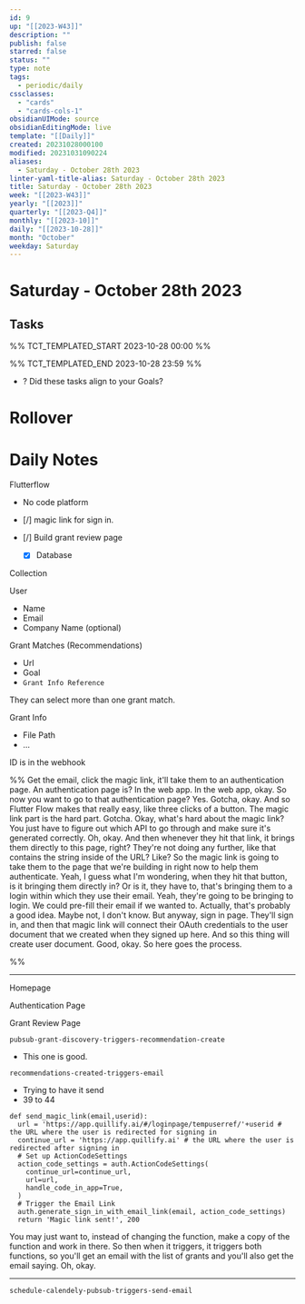 ```yaml
---
id: 9
up: "[[2023-W43]]"
description: ""
publish: false
starred: false
status: ""
type: note
tags:
  - periodic/daily
cssclasses:
  - "cards"
  - "cards-cols-1"
obsidianUIMode: source
obsidianEditingMode: live
template: "[[Daily]]"
created: 20231028000100
modified: 20231031090224
aliases:
  - Saturday - October 28th 2023
linter-yaml-title-alias: Saturday - October 28th 2023
title: Saturday - October 28th 2023
week: "[[2023-W43]]"
yearly: "[[2023]]"
quarterly: "[[2023-Q4]]"
monthly: "[[2023-10]]"
daily: "[[2023-10-28]]"
month: "October"
weekday: Saturday
---
```


# Saturday - October 28th 2023

## Tasks

%% TCT_TEMPLATED_START 2023-10-28 00:00 %%

%% TCT_TEMPLATED_END 2023-10-28 23:59 %%
- ? Did these tasks align to your Goals?

# Rollover

# Daily Notes


Flutterflow
- No code platform


- [/] magic link for sign in.
- [/] Build grant review page
	- [x] Database


Collection

User
- Name
- Email
- Company Name (optional)


Grant Matches (Recommendations)
- Url
- Goal
- `Grant Info Reference`

They can select more than one grant match.

Grant Info
- File Path
- …







ID is in the webhook






%%
Get the email, click the magic link, it'll take them to an authentication page. An authentication page is? In the web app. In the web app, okay. So now you want to go to that authentication page? Yes. Gotcha, okay. And so Flutter Flow makes that really easy, like three clicks of a button. The magic link part is the hard part. Gotcha. Okay, what's hard about the magic link? You just have to figure out which API to go through and make sure it's generated correctly. Oh, okay. And then whenever they hit that link, it brings them directly to this page, right? They're not doing any further, like that contains the string inside of the URL? Like? So the magic link is going to take them to the page that we're building in right now to help them authenticate. Yeah, I guess what I'm wondering, when they hit that button, is it bringing them directly in? Or is it, they have to, that's bringing them to a login within which they use their email. Yeah, they're going to be bringing to login. We could pre-fill their email if we wanted to. Actually, that's probably a good idea. Maybe not, I don't know. But anyway, sign in page. They'll sign in, and then that magic link will connect their OAuth credentials to the user document that we created when they signed up here. And so this thing will create user document. Good, okay. So here goes the process.

%%


---






Homepage

Authentication Page

Grant Review Page




`pubsub-grant-discovery-triggers-recommendation-create`
- This one is good.



`recommendations-created-triggers-email`
- Trying to have it send
- 39 to 44


```
def send_magic_link(email,userid):
  url = 'https://app.quillify.ai/#/loginpage/tempuserref/'+userid # the URL where the user is redirected for signing in
  continue_url = 'https://app.quillify.ai' # the URL where the user is redirected after signing in
  # Set up ActionCodeSettings
  action_code_settings = auth.ActionCodeSettings(
    continue_url=continue_url,
    url=url,
    handle_code_in_app=True,
  )
  # Trigger the Email Link
  auth.generate_sign_in_with_email_link(email, action_code_settings)
  return 'Magic link sent!', 200
```


You may just want to, instead of changing the function, make a copy of the function and work in there. So then when it triggers, it triggers both functions, so you'll get an email with the list of grants and you'll also get the email saying. Oh, okay.


---


`schedule-calendely-pubsub-triggers-send-email`

